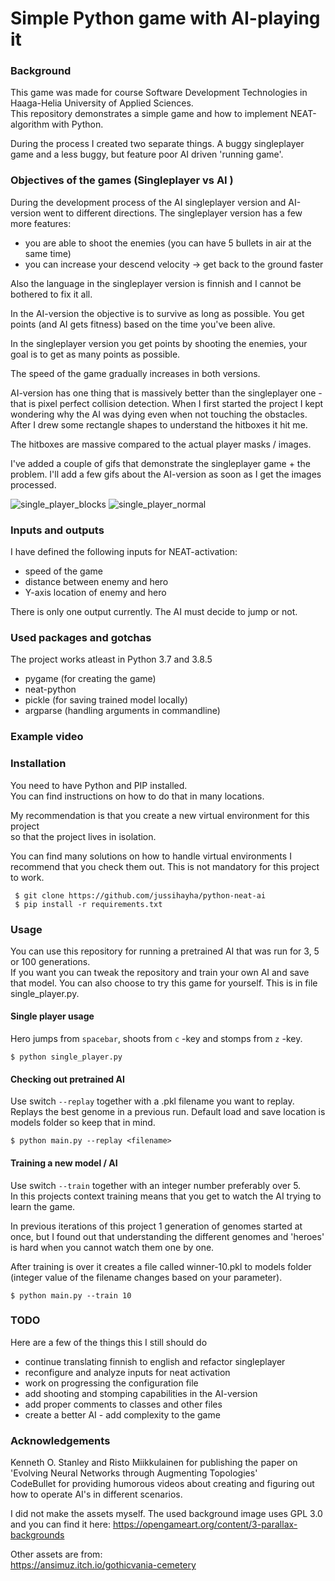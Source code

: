 # Simple Python game with AI-playing it

### Background

This game was made for course Software Development Technologies in Haaga-Helia University of Applied Sciences.  
This repository demonstrates a simple game and how to implement NEAT-algorithm with Python.

During the process I created two separate things. A buggy singleplayer game and a less buggy, but feature poor AI
driven 'running game'.

### Objectives of the games (Singleplayer vs AI )

During the development process of the AI singleplayer version and AI-version went to different directions. The
singleplayer version has a few more features:

- you are able to shoot the enemies (you can have 5 bullets in air at the same time)
- you can increase your descend velocity -> get back to the ground faster

Also the language in the singleplayer version is finnish and I cannot be bothered to fix it all.

In the AI-version the objective is to survive as long as possible. You get points (and AI gets fitness) based on the
time you've been alive.

In the singleplayer version you get points by shooting the enemies, your goal is to get as many points as possible.

The speed of the game gradually increases in both versions.

AI-version has one thing that is massively better than the singleplayer one - that is pixel perfect collision detection.
When I first started the project I kept wondering why the AI was dying even when not touching the obstacles.  
After I drew some rectangle shapes to understand the hitboxes it hit me.

The hitboxes are massive compared to the actual player masks / images. 

I've added a couple of gifs that demonstrate the singleplayer game + the problem. 
I'll add a few gifs about the AI-version as soon as I get the images processed.

![single_player_blocks](readme_assets/single_player_hitboxes.gif)
![single_player_normal](readme_assets/single_player_normal.gif)

### Inputs and outputs

I have defined the following inputs for NEAT-activation:

- speed of the game
- distance between enemy and hero
- Y-axis location of enemy and hero

There is only one output currently. The AI must decide to jump or not.

### Used packages and gotchas

The project works atleast in Python 3.7 and 3.8.5

- pygame (for creating the game)
- neat-python
- pickle (for saving trained model locally)
- argparse (handling arguments in commandline)

### Example video 


### Installation

You need to have Python and PIP installed.  
You can find instructions on how to do that in many locations.

My recommendation is that you create a new virtual environment for this project  
so that the project lives in isolation. 

You can find many solutions on how to handle virtual environments I recommend that you
check them out. This is not mandatory for this project to work.
```
 $ git clone https://github.com/jussihayha/python-neat-ai
 $ pip install -r requirements.txt
```

### Usage 

You can use this repository for running a pretrained AI that was run for 3, 5 or 100 generations.  
If you want you can tweak the repository and train your own AI and save that model.
You can also choose to try this game for yourself. This is in file single_player.py.

#### Single player usage

Hero jumps from `spacebar`, shoots from `c` -key and stomps from `z` -key.

```
$ python single_player.py
```

#### Checking out pretrained AI

Use switch `--replay` together with a .pkl filename you want to replay. Replays the best genome in a previous run.
Default load and save location is models folder so keep that in mind.
```
$ python main.py --replay <filename>
```

#### Training a new model / AI

Use switch `--train` together with an integer number preferably over 5.  
In this projects context training means that you get to watch the AI trying to learn the game.

In previous iterations of this project 1 generation of genomes started at once, but I found
out that understanding the different genomes and 'heroes' is hard when you cannot watch them one by one.

After training is over it creates a file called winner-10.pkl to models folder (integer value of the filename changes based on your parameter).

```
$ python main.py --train 10
```

### TODO
Here are a few of the things this I still should do
- continue translating finnish to english and refactor singleplayer
- reconfigure and analyze inputs for neat activation
- work on progressing the configuration file
- add shooting and stomping capabilities in the AI-version
- add proper comments to classes and other files
- create a better AI - add complexity to the game


### Acknowledgements

Kenneth O. Stanley and Risto Miikkulainen for publishing the paper on 'Evolving Neural Networks through Augmenting Topologies'  
CodeBullet for providing humorous videos about creating and figuring out how to operate AI's in different scenarios.

I did not make the assets myself. The used background image uses GPL 3.0 and you can find it here:
https://opengameart.org/content/3-parallax-backgrounds

Other assets are from:  
https://ansimuz.itch.io/gothicvania-cemetery




